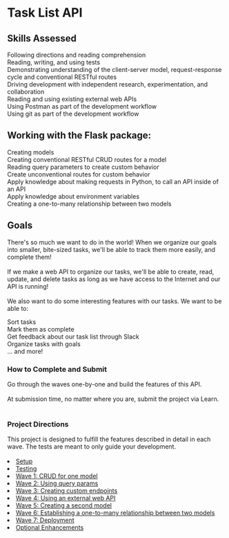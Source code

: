 # Task List API


<h2>Skills Assessed</h2>
Following directions and reading comprehension</br>
Reading, writing, and using tests</br>
Demonstrating understanding of the client-server model, request-response cycle and conventional RESTful routes</br>
Driving development with independent research, experimentation, and collaboration</br>
Reading and using existing external web APIs</br>
Using Postman as part of the development workflow</br>
Using git as part of the development workflow</br>

<h2>Working with the Flask package:</h2>

Creating models</br>
Creating conventional RESTful CRUD routes for a model</br>
Reading query parameters to create custom behavior</br>
Create unconventional routes for custom behavior</br>
Apply knowledge about making requests in Python, to call an API inside of an API</br>
Apply knowledge about environment variables</br>
Creating a one-to-many relationship between two models</br>
<h2>Goals</h2>
There's so much we want to do in the world! When we organize our goals into smaller, bite-sized tasks, we'll be able to track them more easily, and complete them!
</br></br>
If we make a web API to organize our tasks, we'll be able to create, read, update, and delete tasks as long as we have access to the Internet and our API is running!
</br></br>
We also want to do some interesting features with our tasks. We want to be able to:</br>

Sort tasks</br>
Mark them as complete</br>
Get feedback about our task list through Slack</br>
Organize tasks with goals</br>
... and more!</br>

<h3>How to Complete and Submit</h3>
Go through the waves one-by-one and build the features of this API.
</br></br>
At submission time, no matter where you are, submit the project via Learn.
</br></br>
<h3>Project Directions</h3>
This project is designed to fulfill the features described in detail in each wave. The tests are meant to only guide your development.
</br></br>
<li><a href="/AdaGold/task-list-api/blob/main/ada-project-docs/setup.md">Setup</a></li>
<li><a href="/AdaGold/task-list-api/blob/main/ada-project-docs/testing.md">Testing</a></li>
<li><a href="/AdaGold/task-list-api/blob/main/ada-project-docs/wave_01.md">Wave 1: CRUD for one model</a></li>
<li><a href="/AdaGold/task-list-api/blob/main/ada-project-docs/wave_02.md">Wave 2: Using query params</a></li>
<li><a href="/AdaGold/task-list-api/blob/main/ada-project-docs/wave_03.md">Wave 3: Creating custom endpoints</a></li>
<li><a href="/AdaGold/task-list-api/blob/main/ada-project-docs/wave_04.md">Wave 4: Using an external web API</a></li>
<li><a href="/AdaGold/task-list-api/blob/main/ada-project-docs/wave_05.md">Wave 5: Creating a second model</a></li>
<li><a href="/AdaGold/task-list-api/blob/main/ada-project-docs/wave_06.md">Wave 6: Establishing a one-to-many relationship between two models</a></li>
<li><a href="/AdaGold/task-list-api/blob/main/ada-project-docs/wave_07.md">Wave 7: Deployment</a></li>
<li><a href="/AdaGold/task-list-api/blob/main/ada-project-docs/optional-enhancements.md">Optional Enhancements</a></li>
